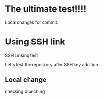 # The ultimate test!!!!

Local changes for commit.

# Using SSH link
SSH Linking test


Let's test the repository after SSH key addition.


## Local change
checking branching